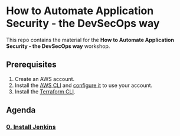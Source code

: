 # How to Automate Application Security - the DevSecOps way

This repo contains the material for the **How to Automate Application Security - the DevSecOps way** workshop.

## Prerequisites

1. Create an AWS account.
2. Install the [AWS CLI](https://aws.amazon.com/cli/) and [configure it](https://docs.aws.amazon.com/cli/latest/userguide/cli-chap-configure.html) to use your account.
3. Install the [Terraform CLI](https://developer.hashicorp.com/terraform/tutorials/aws-get-started/install-cli).

## Agenda

### [0. Install Jenkins](./00-install-jenkins/)
